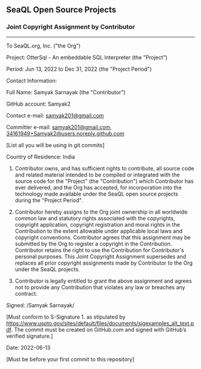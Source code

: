 ## SeaQL Open Source Projects
### Joint Copyright Assignment by Contributor

-----

To SeaQL.org, Inc. ("the Org")

Project: OtterSql - An embeddable SQL Interpreter (the "Project")

Period: Jun 13, 2022 to Dec 31, 2022 (the "Project Period")

Contact Information:

Full Name: Samyak Sarnayak (the "Contributor")

GitHub account: Samyak2

Contact e-mail: samyak201@gmail.com

Committer e-mail: samyak201@gmail.com, 34161949+Samyak2@users.noreply.github.com

[List all you will be using in git commits]

Country of Residence: India

1. Contributor owns, and has sufficient rights to contribute, all source code and related material intended to be compiled or integrated with the source code for the "Project" (the "Contribution") which Contributor has ever delivered, and the Org has accepted, for incorporation into the technology made available under the SeaQL open source projects during the "Project Period".

2. Contributor hereby assigns to the Org joint ownership in all worldwide common law and statutory rights associated with the copyrights, copyright application, copyright registration and moral rights in the Contribution to the extent allowable under applicable local laws and copyright conventions. Contributor agrees that this assignment may be submitted by the Org to register a copyright in the Contribution. Contributor retains the right to use the Contribution for Contributor's personal purposes. This Joint Copyright Assignment supersedes and replaces all prior copyright assignments made by Contributor to the Org under the SeaQL projects.

3. Contributor is legally entitled to grant the above assignment and agrees not to provide any Contribution that violates any law or breaches any contract.

Signed: /Samyak Sarnayak/

[Must conform to S-Signature 1. as stipulated by https://www.uspto.gov/sites/default/files/documents/sigexamples_alt_text.pdf. The commit must be created on GitHub.com and signed with GitHub’s verified signature.]

Date: 2022-06-13

[Must be before your first commit to this repository]
